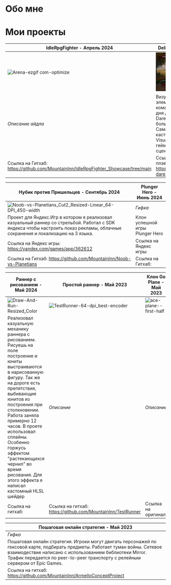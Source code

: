 # Обо мне

# Мои проекты

|IdleRpgFighter - Апрель 2024 | Delivery of Death - Май 2023 |
|----|---|
|![Arena-ezgif com-optimize](https://github.com/user-attachments/assets/7752e597-a67f-454e-8ca4-9c8f1aeacd7a)|[<img src="./DeliveryOfDeath.JPG" width="700"/>](https://github.com/MountainInn/Portfolio/blob/main/DeliveryOfDeath.JPG?raw=true)|
|*Описание айдла* | Визуальная новелла с элементами рпг. Сделана командой из 7 человек за 3 дня для гейм-джема Ludum Dare 53. В этом проекте большую часть кода написал я. Самая выдающаяся фича это кастомные ноды на пакете Visual Scripting, в которые геймдизайнеры переносили сценарий игры. |
|Ссылка на Гитхаб: https://github.com/MountainInn/IdleRpgFighter_Showcase/tree/main | Ссылка на Ludum Dare, с плэером: https://ldjam.com/events/ludum-dare/53/delivery-of-death |

| ﻿Нубик против Пришельцев - Сентябрь 2024 | Plunger Hero - Июнь 2024 |
|--|--|
|![Noob-vs-Planetians_Cut2_Resized-Linear_64-DPI_450-width](https://github.com/user-attachments/assets/8e4b38b4-aafe-459b-9c1e-fe9caf87077f)| *Гифка*|
|Проект для Яндекс.Игр в котором я реализовал казуальный раннер со стрельбой. Работал с SDK яндекса чтобы настроить показ рекламы, облачные сохранения и локализацию на 3 языка. | Клон успешной игры Plunger Hero |
|Ссылка на Яндекс игры: https://yandex.com/games/app/362612  | Ссылка на Яндекс игры: |
|Ссылка на Гитхаб: https://github.com/MountainInn/Noob-vs-Planetians| Ссылка на Гитхаб: |

| Раннер с рисованием - Май 2024 | Простой раннер - Май 2023 | Клон Go Plane - Май 2023 |
|--|--|--|
|![Draw-And-Run-Resized_Color](https://github.com/user-attachments/assets/ee0e7831-27bd-4025-8803-f5bcf2fb58fe)|![TestRunner-64-dpi_best-encoder](https://github.com/user-attachments/assets/de7050ae-ec5b-46f9-a355-59c7090fc2b7) |![ace-plane--first-half](https://github.com/user-attachments/assets/902cd2d3-5edb-4210-9eae-3d06773de994)|
| Реализовал казуальную механику раннера с рисованием. Рисуешь на поле построение и юниты выстраиваются в нарисованную фигуру. Так же на дороге есть препятствия, выбивающие юнитов из построения при столкновении. Работа заняла примерно 12 часов. В проете использовал сплайны. Особенно горжусь эффектом "растекающихся чернил" во время рисования. Для этого эффекта я написал кастомный HLSL шейдер | *Описание* | *Описание* |
| Ссылка на гитхаб: | Ссылка на гитхаб: https://github.com/MountainInn/TestRunner | Ссылка на оригинал:  |

|Пошаговая онлайн стратегия - Май 2023 |
|--|
|*Гифка*|
| ﻿Пошаговая онлайн стратегия. Игроки могут двигать персонажей по гексовой карте, подбирать предметы. Работает туман войны. Сетевое взаимодествие написано с использованием библиотеки Mirror. Трафик передается по peer-to-peer транспорту с релейным сервером от Epic Games.  |
|Ссылка на гитхаб: https://github.com/MountainInn/ArmelloConceptProject |
